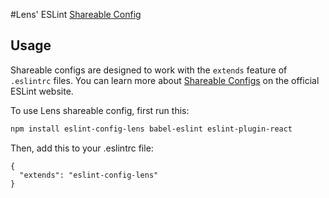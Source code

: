 #Lens' ESLint [Shareable Config](http://eslint.org/docs/developer-guide/shareable-configs)

## Usage

Shareable configs are designed to work with the `extends` feature of `.eslintrc` files.
You can learn more about
[Shareable Configs](http://eslint.org/docs/developer-guide/shareable-configs) on the
official ESLint website.

To use Lens shareable config, first run this:

```bash
npm install eslint-config-lens babel-eslint eslint-plugin-react
```

Then, add this to your .eslintrc file:

```
{
  "extends": "eslint-config-lens"
}
```
